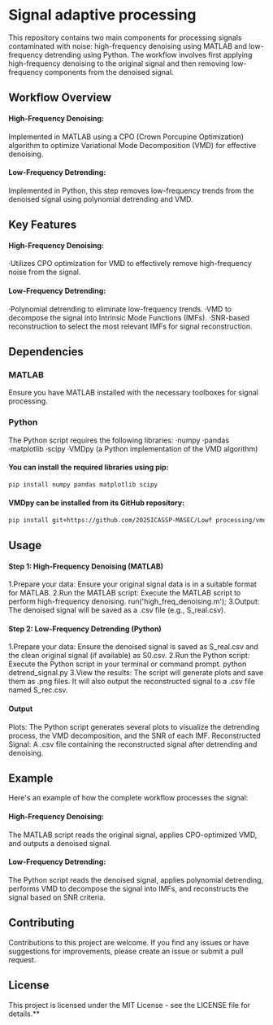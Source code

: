 # Signal adaptive processing
This repository contains two main components for processing signals contaminated with noise: high-frequency denoising using MATLAB and low-frequency detrending using Python. The workflow involves first applying high-frequency denoising to the original signal and then removing low-frequency components from the denoised signal.

## Workflow Overview
#### High-Frequency Denoising: 
Implemented in MATLAB using a CPO (Crown Porcupine Optimization) algorithm to optimize Variational Mode Decomposition (VMD) for effective denoising.
#### Low-Frequency Detrending: 
Implemented in Python, this step removes low-frequency trends from the denoised signal using polynomial detrending and VMD.
## Key Features
#### High-Frequency Denoising:
·Utilizes CPO optimization for VMD to effectively remove high-frequency noise from the signal.
#### Low-Frequency Detrending:
·Polynomial detrending to eliminate low-frequency trends.
·VMD to decompose the signal into Intrinsic Mode Functions (IMFs).
·SNR-based reconstruction to select the most relevant IMFs for signal reconstruction.
## Dependencies
### MATLAB
Ensure you have MATLAB installed with the necessary toolboxes for signal processing.
### Python
The Python script requires the following libraries:
·numpy
·pandas
·matplotlib
·scipy
·VMDpy (a Python implementation of the VMD algorithm)
#### You can install the required libraries using pip:
```bash
pip install numpy pandas matplotlib scipy
```
#### VMDpy can be installed from its GitHub repository:
```bash
pip install git+https://github.com/2025ICASSP-MASEC/Lowf processing/vmdpy.py
````
## Usage
#### Step 1: High-Frequency Denoising (MATLAB)
1.Prepare your data: Ensure your original signal data is in a suitable format for MATLAB.
2.Run the MATLAB script: Execute the MATLAB script to perform high-frequency denoising.
run('high_freq_denoising.m');
3.Output: The denoised signal will be saved as a .csv file (e.g., S_real.csv).
#### Step 2: Low-Frequency Detrending (Python)
1.Prepare your data: Ensure the denoised signal is saved as S_real.csv and the clean original signal (if available) as S0.csv.
2.Run the Python script: Execute the Python script in your terminal or command prompt.
python detrend_signal.py
3.View the results: The script will generate plots and save them as .png files. It will also output the reconstructed signal to a .csv file named S_rec.csv.
#### Output
Plots: The Python script generates several plots to visualize the detrending process, the VMD decomposition, and the SNR of each IMF.
Reconstructed Signal: A .csv file containing the reconstructed signal after detrending and denoising.
## Example
Here's an example of how the complete workflow processes the signal:
#### High-Frequency Denoising:
The MATLAB script reads the original signal, applies CPO-optimized VMD, and outputs a denoised signal.
#### Low-Frequency Detrending:
The Python script reads the denoised signal, applies polynomial detrending, performs VMD to decompose the signal into IMFs, and reconstructs the signal based on SNR criteria.
## Contributing
Contributions to this project are welcome. If you find any issues or have suggestions for improvements, please create an issue or submit a pull request.
## License
This project is licensed under the MIT License - see the LICENSE file for details.**





